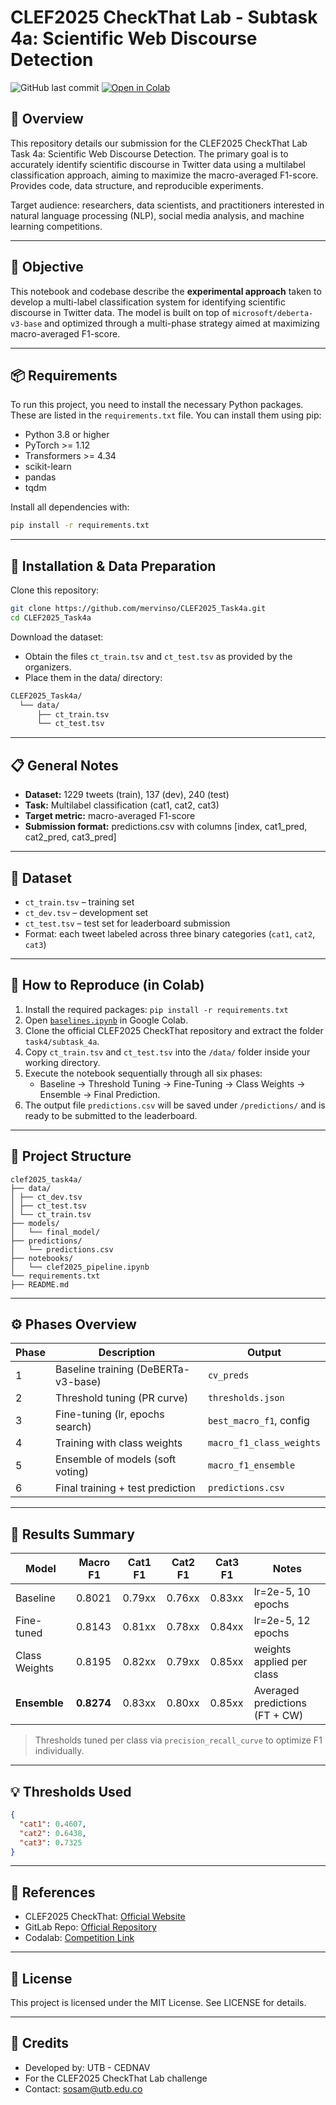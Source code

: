 
# CLEF2025 CheckThat Lab - Subtask 4a: Scientific Web Discourse Detection

![GitHub last commit](https://img.shields.io/github/last-commit/mervinso/CLEF2025_Task4a)
[![Open in Colab](https://colab.research.google.com/assets/colab-badge.svg)](https://colab.research.google.com/drive/1X9OuZ5tziJ7UIxwPv5jZsDEGHcagN9fC?usp=sharing)
<!-- ![GitHub license](https://img.shields.io/github/license/mervinso/CLEF2025_Task4a) -->

## 🏁 Overview

This repository details our submission for the CLEF2025 CheckThat Lab Task 4a: Scientific Web Discourse Detection. The primary goal is to accurately identify scientific discourse in Twitter data using a multilabel classification approach, aiming to maximize the macro-averaged F1-score. Provides code, data structure, and reproducible experiments.

Target audience: researchers, data scientists, and practitioners interested in natural language processing (NLP), social media analysis, and machine learning competitions.

---

## 📌 Objective

This notebook and codebase describe the **experimental approach** taken to develop a multi-label classification system for identifying scientific discourse in Twitter data. The model is built on top of `microsoft/deberta-v3-base` and optimized through a multi-phase strategy aimed at maximizing macro-averaged F1-score.

---

## 📦 Requirements

To run this project, you need to install the necessary Python packages. These are listed in the `requirements.txt` file.
You can install them using pip:

- Python 3.8 or higher
- PyTorch >= 1.12
- Transformers >= 4.34
- scikit-learn
- pandas
- tqdm

Install all dependencies with:
```bash
pip install -r requirements.txt
```
---

## 🚚 Installation & Data Preparation

Clone this repository:
```bash
git clone https://github.com/mervinso/CLEF2025_Task4a.git
cd CLEF2025_Task4a
```

Download the dataset:
- Obtain the files `ct_train.tsv` and `ct_test.tsv` as provided by the organizers.
- Place them in the data/ directory:
```bash
CLEF2025_Task4a/
  └── data/
      ├── ct_train.tsv
      └── ct_test.tsv
```

---

## 📋 General Notes

- **Dataset:** 1229 tweets (train), 137 (dev), 240 (test)
- **Task:** Multilabel classification (cat1, cat2, cat3)
- **Target metric:** macro-averaged F1-score
- **Submission format:** predictions.csv with columns [index, cat1_pred, cat2_pred, cat3_pred]

---
## 🔬 Dataset

- `ct_train.tsv` – training set
- `ct_dev.tsv` – development set
- `ct_test.tsv` – test set for leaderboard submission
- Format: each tweet labeled across three binary categories (`cat1`, `cat2`, `cat3`)

---

## 🚀 How to Reproduce (in Colab)

1. Install the required packages: `pip install -r requirements.txt`
2. Open [`baselines.ipynb`](notebooks/baselines.ipynb) in Google Colab.
3. Clone the official CLEF2025 CheckThat repository and extract the folder `task4/subtask_4a`.
4. Copy `ct_train.tsv` and `ct_test.tsv` into the `/data/` folder inside your working directory.
5. Execute the notebook sequentially through all six phases:
   - Baseline → Threshold Tuning → Fine-Tuning → Class Weights → Ensemble → Final Prediction.
6. The output file `predictions.csv` will be saved under `/predictions/` and is ready to be submitted to the leaderboard.

---

## 📂 Project Structure

```
clef2025_task4a/
├── data/
│ ├── ct_dev.tsv
│ ├── ct_test.tsv
│ └── ct_train.tsv
├── models/
│   └── final_model/
├── predictions/
│   └── predictions.csv
├── notebooks/
│   └── clef2025_pipeline.ipynb
└── requirements.txt
├── README.md
```
---

## ⚙️ Phases Overview

| Phase | Description                          | Output                        |
|-------|--------------------------------------|-------------------------------|
| 1     | Baseline training (DeBERTa-v3-base)  | `cv_preds`                    |
| 2     | Threshold tuning (PR curve)          | `thresholds.json`             |
| 3     | Fine-tuning (lr, epochs search)      | `best_macro_f1`, config       |
| 4     | Training with class weights          | `macro_f1_class_weights`      |
| 5     | Ensemble of models (soft voting)     | `macro_f1_ensemble`           |
| 6     | Final training + test prediction     | `predictions.csv`             |

---

## 🧪 Results Summary

| Model           | Macro F1 | Cat1 F1 | Cat2 F1 | Cat3 F1 | Notes                          |
|------------------|----------|---------|---------|---------|--------------------------------|
| Baseline         | 0.8021   | 0.79xx  | 0.76xx  | 0.83xx  | lr=2e-5, 10 epochs              |
| Fine-tuned       | 0.8143   | 0.81xx  | 0.78xx  | 0.84xx  | lr=2e-5, 12 epochs              |
| Class Weights    | 0.8195   | 0.82xx  | 0.79xx  | 0.85xx  | weights applied per class      |
| **Ensemble**     | **0.8274** | 0.83xx  | 0.80xx  | 0.85xx  | Averaged predictions (FT + CW) |

> Thresholds tuned per class via `precision_recall_curve` to optimize F1 individually.

---

## 💡 Thresholds Used

```json
{
  "cat1": 0.4607,
  "cat2": 0.6438,
  "cat3": 0.7325
}
```
---

## 🔗 References

- CLEF2025 CheckThat: [Official Website](https://checkthat.gitlab.io/clef2025/)
- GitLab Repo: [Official Repository](https://gitlab.com/checkthat_lab/clef2025-checkthat-lab)
- Codalab: [Competition Link](https://codalab.lisn.upsaclay.fr/competitions/22359)

---

## 📄 License
This project is licensed under the MIT License. See LICENSE for details.

---

## 📌 Credits

- Developed by: UTB - CEDNAV
- For the CLEF2025 CheckThat Lab challenge
- Contact: sosam@utb.edu.co


